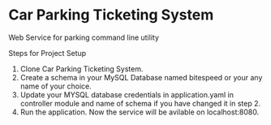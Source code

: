 # Car Parking Ticketing System
Web Service for parking command line utility

Steps for Project Setup

1. Clone Car Parking Ticketing System.
2. Create a schema in your MySQL Database named bitespeed or your any name of your choice.
3. Update your MYSQL database credentials in application.yaml in controller module and name of schema if you have changed it in step 2.
4. Run the application. Now the service will be avilable on localhost:8080.
